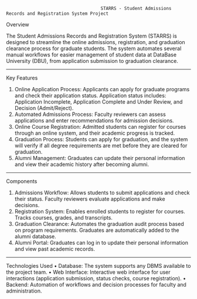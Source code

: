                                         STARRS - Student Admissions Records and Registration System Project 

Overview


The Student Admissions Records and Registration System (STARRS) is designed to streamline the online admissions, registration, and graduation clearance process for graduate students. The system automates several manual workflows for easier management of student data at DataBase University (DBU), from application submission to graduation clearance.
________________________________________
Key Features
1.	Online Application Process:
  Applicants can apply for graduate programs and check their application status.
  Application status includes: Application Incomplete, Application Complete and Under Review, and Decision (Admit/Reject).
2.	Automated Admissions Process:
	Faculty reviewers can assess applications and enter recommendations for admission decisions.
3.	Online Course Registration:
	Admitted students can register for courses through an online system, and their academic progress is tracked.
4.	Graduation Process:
	Students can apply for graduation, and the system will verify if all degree requirements are met before they are cleared for graduation.
5.	Alumni Management:
	Graduates can update their personal information and view their academic history after becoming alumni.
________________________________________
Components
1.	Admissions Workflow:
	Allows students to submit applications and check their status.
	Faculty reviewers evaluate applications and make decisions.
2.	Registration System:
	Enables enrolled students to register for courses.
	Tracks courses, grades, and transcripts.
3.	Graduation Clearance:
	Automates the graduation audit process based on program requirements.
	Graduates are automatically added to the alumni database.
4.	Alumni Portal:
	Graduates can log in to update their personal information and view past academic records.
________________________________________
Technologies Used
•	Database: The system supports any DBMS available to the project team.
•	Web Interface: Interactive web interface for user interactions (application submission, status checks, course registration).
•	Backend: Automation of workflows and decision processes for faculty and administration.

